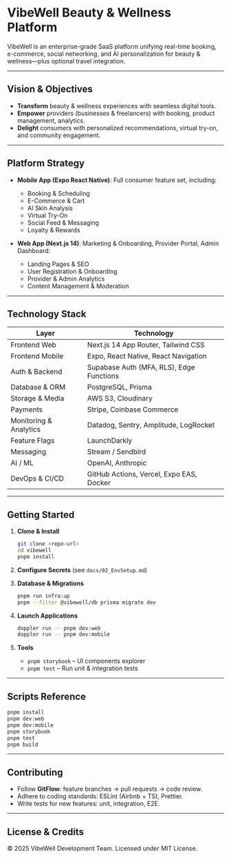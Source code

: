 # VibeWell Beauty & Wellness Platform

VibeWell is an enterprise-grade SaaS platform unifying real-time booking, e-commerce, social networking, and AI personalization for beauty & wellness—plus optional travel integration.

---

## Vision & Objectives

* **Transform** beauty & wellness experiences with seamless digital tools.
* **Empower** providers (businesses & freelancers) with booking, product management, analytics.
* **Delight** consumers with personalized recommendations, virtual try-on, and community engagement.

---

## Platform Strategy

* **Mobile App (Expo React Native)**: Full consumer feature set, including:

  * Booking & Scheduling
  * E-Commerce & Cart
  * AI Skin Analysis
  * Virtual Try-On
  * Social Feed & Messaging
  * Loyalty & Rewards
* **Web App (Next.js 14)**: Marketing & Onboarding, Provider Portal, Admin Dashboard:

  * Landing Pages & SEO
  * User Registration & Onboarding
  * Provider & Admin Analytics
  * Content Management & Moderation

---

## Technology Stack

| Layer                  | Technology                               |
| ---------------------- | ---------------------------------------- |
| Frontend Web           | Next.js 14 App Router, Tailwind CSS      |
| Frontend Mobile        | Expo, React Native, React Navigation     |
| Auth & Backend         | Supabase Auth (MFA, RLS), Edge Functions |
| Database & ORM         | PostgreSQL, Prisma                       |
| Storage & Media        | AWS S3, Cloudinary                       |
| Payments               | Stripe, Coinbase Commerce                |
| Monitoring & Analytics | Datadog, Sentry, Amplitude, LogRocket    |
| Feature Flags          | LaunchDarkly                             |
| Messaging              | Stream / Sendbird                        |
| AI / ML                | OpenAI, Anthropic                        |
| DevOps & CI/CD         | GitHub Actions, Vercel, Expo EAS, Docker |

---

## Getting Started

1. **Clone & Install**

   ```bash
   git clone <repo-url>
   cd vibewell
   pnpm install
   ```
2. **Configure Secrets** (see `docs/02_EnvSetup.md`)
3. **Database & Migrations**

   ```bash
   pnpm run infra:up
   pnpm --filter @vibewell/db prisma migrate dev
   ```
4. **Launch Applications**

   ```bash
   doppler run -- pnpm dev:web
   doppler run -- pnpm dev:mobile
   ```
5. **Tools**

   * `pnpm storybook` – UI components explorer
   * `pnpm test` – Run unit & integration tests

---

## Scripts Reference

```bash
pnpm install
pnpm dev:web
pnpm dev:mobile
pnpm storybook
pnpm test
pnpm build
```

---

## Contributing

* Follow **GitFlow**: feature branches → pull requests → code review.
* Adhere to coding standards: ESLint (Airbnb + TS), Prettier.
* Write tests for new features: unit, integration, E2E.

---

## License & Credits

© 2025 VibeWell Development Team. Licensed under MIT License. 